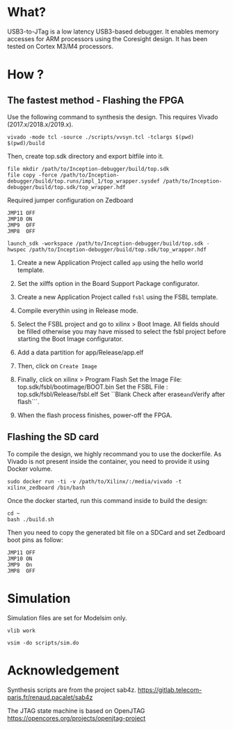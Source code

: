 # What?

USB3-to-JTag is a low latency USB3-based debugger.
It enables memory accesses for ARM processors using the Coresight design.
It has been tested on Cortex M3/M4 processors.

# How ?

## The fastest method - Flashing the FPGA

Use the following command to synthesis the design.
This requires Vivado (2017.x/2018.x/2019.x).

```
vivado -mode tcl -source ./scripts/vvsyn.tcl -tclargs $(pwd) $(pwd)/build
```

Then, create top.sdk directory and export bitfile into it.
```
file mkdir /path/to/Inception-debugger/build/top.sdk
file copy -force /path/to/Inception-debugger/build/top.runs/impl_1/top_wrapper.sysdef /path/to/Inception-debugger/build/top.sdk/top_wrapper.hdf
```

Required jumper configuration on Zedboard
```
JMP11 OFF
JMP10 ON
JMP9  OFF
JMP8  OFF
```

```
launch_sdk -workspace /path/to/Inception-debugger/build/top.sdk -hwspec /path/to/Inception-debugger/build/top.sdk/top_wrapper.hdf
```

1. Create a new Application Project called ```app``` using the hello world template.

2. Set the xilffs option in the Board Support Package configurator.

3. Create a new Application Project called ```fsbl``` using the FSBL template.

4. Compile everythin using in Release mode.

5. Select the FSBL project and go to xilinx > Boot Image.
All fields should be filled otherwise you may have missed to select the fsbl project before starting the Boot Image configurator.

6. Add a data partition for app/Release/app.elf

7. Then, click on ```Create Image```

8. Finally, click on xilinx > Program Flash
Set the Image File: top.sdk/fsbl/bootimage/BOOT.bin
Set the FSBL File : top.sdk/fsbl/Release/fsbl.elf
Set ``Blank Check after erase``` and ```Verify after flash```.

9. When the flash process finishes, power-off the FPGA.

## Flashing the SD card

To compile the design, we highly recommand you to use the dockerfile.
As Vivado is not present inside the container, you need to provide it using Docker volume.

```
sudo docker run -ti -v /path/to/Xilinx/:/media/vivado -t xilinx_zedboard /bin/bash
```

Once the docker started, run this command inside to build the design:
```
cd ~
bash ./build.sh
```

Then you need to copy the generated bit file on a SDCard and set Zedboard boot pins as follow:
```
JMP11 OFF
JMP10 ON
JMP9  On
JMP8  OFF
```

# Simulation

Simulation files are set for Modelsim only.

```
vlib work

vsim -do scripts/sim.do
```

# Acknowledgement

Synthesis scripts are from the project sab4z.
https://gitlab.telecom-paris.fr/renaud.pacalet/sab4z

The JTAG state machine is based on OpenJTAG
https://opencores.org/projects/openjtag-project
